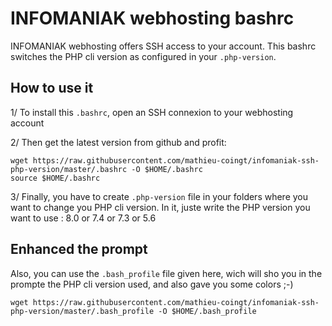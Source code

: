 # INFOMANIAK webhosting bashrc

INFOMANIAK webhosting offers SSH access to your account. This
bashrc switches the PHP cli version as configured in your ``.php-version``.

## How to use it

1/ To install this ``.bashrc``, open an SSH connexion to your webhosting account

2/ Then get the latest version from github and profit:

```shell
wget https://raw.githubusercontent.com/mathieu-coingt/infomaniak-ssh-php-version/master/.bashrc -O $HOME/.bashrc
source $HOME/.bashrc
```

3/ Finally, you have to create ``.php-version`` file in your folders where you want to change you PHP cli version.
In it, juste write the PHP version you want to use : 8.0 or 7.4  or 7.3 or 5.6

## Enhanced the prompt

Also, you can use the ``.bash_profile`` file given here, wich will sho you in the prompte the PHP cli version used, and also gave you some colors ;-)

```shell
wget https://raw.githubusercontent.com/mathieu-coingt/infomaniak-ssh-php-version/master/.bash_profile -O $HOME/.bash_profile
```
